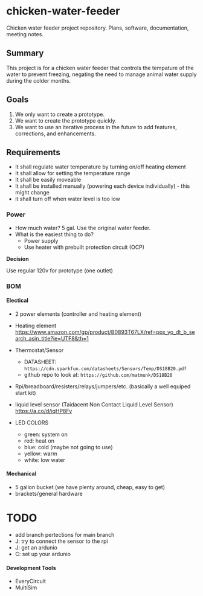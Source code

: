 # chicken-water-feeder
Chicken water feeder project repository. Plans, software, documentation, meeting notes.

## Summary

This project is for a chicken water feeder that controls the tempature of the water to prevent freezing, negating the need to manage animal water supply during the colder months.

## Goals

1. We only want to create a prototype.
2. We want to create the prototype quickly.
3. We want to use an iterative process in the future to add features, corrections, and enhancements.

## Requirements

- It shall regulate water temperature by turning on/off heating element
- It shall allow for setting the temperature range
- It shall be easily moveable
- It shall be installed manually (powering each device individually) - this might change
- it shall turn off when water level is too low

### Power

* How much water? 5 gal. Use the original water feeder.
* What is the easiest thing to do?
  * Power supply
  * Use heater with prebuilt protection circuit (OCP)
 
**Decision**

Use regular 120v for prototype (one outlet) 

### BOM

#### Electical

- 2 power elements (controller and heating element)
- Heating element https://www.amazon.com/gp/product/B0893T67LX/ref=ppx_yo_dt_b_search_asin_title?ie=UTF8&th=1
- Thermostat/Sensor
  - DATASHEET: `https://cdn.sparkfun.com/datasheets/Sensors/Temp/DS18B20.pdf`
  - github repo to look at: `https://github.com/matmunk/DS18B20`
- Rpi/breadboard/resisters/relays/jumpers/etc. (basically a well equiped start kit)
- liquid level sensor (Taidacent Non Contact Liquid Level Sensor) https://a.co/d/iqHP8Fy

- LED COLORS
  - green: system on
  - red: heat on
  - blue: cold (maybe not going to use)
  - yellow: warm
  - white: low water

#### Mechanical

- 5 gallon bucket (we have plenty around, cheap, easy to get)
- brackets/general hardware

# TODO

- add branch pertections for main branch
- J: try to connect the sensor to the rpi
- J: get an ardunio
- C: set up your ardunio

#### Development Tools
- EveryCircuit
- MultiSim
